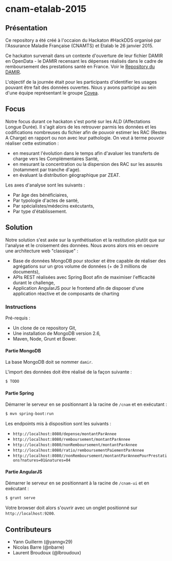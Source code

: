 # cnam-etalab-2015

## Présentation

Ce repository a été créé à l'occaion du Hackaton #HackDDS organisé par l'Assurance Maladie Française (CNAMTS) et Etalab le 26 janvier 2015.

Ce hackaton survenait dans un contexte d'ouverture de leur fichier DAMIR en OpenData - le DAMIR recensant les dépenses réalisés dans le 
cadre de remboursement des prestations santé en France. Voir le [Repository du DAMIR](https://github.com/SGMAP-AGD/DAMIR).

L'objectif de la journée était pour les participants d'identifier les usages pouvant être fait des données ouvertes. Nous y avons participé
au sein d'une équipe représentant le groupe [Covea](http://www.covea.fr).  

## Focus

Notre focus durant ce hackaton s'est porté sur les ALD (Affectations Longue Durée). Il s'agit alors de les retrouver parmis les données 
et les codifications nombreuses du fichier afin de pouvoir estimer les RAC (Restes A Charge) en rapport ou non avec leur pathologie.
On veut à terme pouvoir réaliser cette estimation :
* en mesurant l'évolution dans le temps afin d'avaluer les transferts de charge vers les Complémentaires Santé,
* en mesurant la concentration ou la dispersion des RAC sur les assurés (notamment par tranche d'age).
* en évaluant la distribution géographique par ZEAT.

Les axes d'analyse sont les suivants :
* Par âge des bénéficiaires, 
* Par typologie d'actes de santé,
* Par spécialistes/médecins exécutants,
* Par type d'établissement.

## Solution

Notre solution s'est axée sur la synthétisation et la restitution plutôt que sur l'analyse et le croisement des données.
Nous avons alors mis en oeuvre une architecture web "classique" :
* Base de données MongoDB pour stocker et être capable de réaliser des agrégations sur un gros volume de données (+ de 3 millions de documents),
* APIs REST réalisées avec Spring Boot afin de maximiser l'efficacité durant le challenge,
* Application AngularJS pour le frontend afin de disposer d'une application réactive et de composants de charting
 
### Instructions

Pré-requis : 
* Un clone de ce repository Git,
* Une installation de MongoDB version 2.6,
* Maven, Node, Grunt et Bower.

#### Partie MongoDB

La base MongoDB doit se nommer `damir`.

L'import des données doit être réalisé de la façon suivante :

```sh
$ TODO
```

#### Partie Spring

Démarrer le serveur en se positionnant à la racine de `/cnam` et en exécutant :

```sh
$ mvn spring-boot:run
````
Les endpoints mis à disposition sont les suivants :
* `http://localhost:8080/depense/montantParAnnee`
* `http://localhost:8080/remboursement/montantParAnnee`
* `http://localhost:8080/nonRemboursement/montantParAnnee`
* `http://localhost:8080/ratio/remboursementPaiementParAnnee`
* `http://localhost:8080//nonRemboursement/montantParAnneePourPrestations?natures=01&natures=04`

#### Partie AngularJS

Démarrer le serveur en se positionnant à la racine de `/cnam-ui` et en exécutant :

```sh
$ grunt serve
```
Votre browser doit alors s'ouvrir avec un onglet positionné sur `http://localhost:9200`.


## Contributeurs

* Yann Guillerm (@yanngv29)
* Nicolas Barre (@nbarre)
* Laurent Broudoux (@lbroudoux)